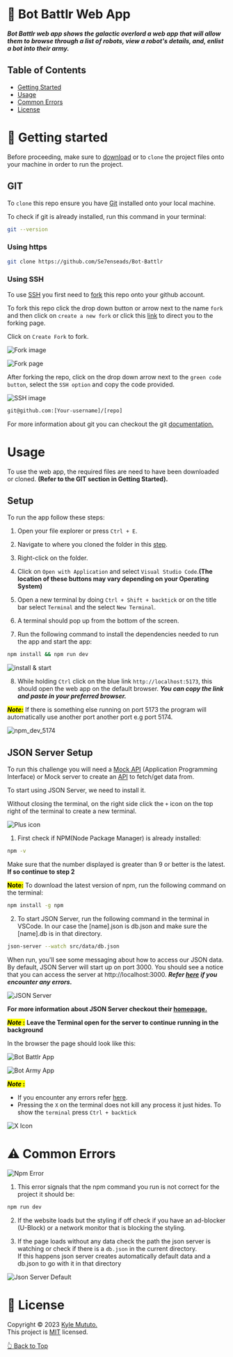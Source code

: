 # 🤖 Bot Battlr Web App

**_Bot Battlr web app shows the galactic overlord a web app that will allow them to browse through a list of robots, view a robot's details, and, enlist a bot into their army._**

## Table of Contents

- [Getting Started](#🚀-getting-started)
- [Usage](#usage)
- [Common Errors](#⚠-common-errors)
- [License](#📝-license)

# 🚀 Getting started

Before proceeding, make sure to [download](https://github.com/Se7enseads/Bot-Battlr/archive/refs/heads/main.zip) or to `clone` the project files onto your machine in order to run the project.

## GIT

To `clone` this repo ensure you have [Git](https://git-scm.com/) installed onto your local machine.

To check if git is already installed, run this command in your terminal:

```bash
git --version
```

### Using https

```bash
git clone https://github.com/Se7enseads/Bot-Battlr
```

### Using SSH

To use [SSH](https://docs.github.com/en/authentication/connecting-to-github-with-ssh) you first need to [fork](https://docs.github.com/en/get-started/quickstart/fork-a-repo) this repo onto your github account.

To fork this repo click the drop down button or arrow next to the name `fork` and then click on `create a new fork` or click this [link](https://github.com/Se7enseads/Bot-Battlr/fork) to direct you to the forking page.

Click on `Create Fork` to fork.

![Fork image](public/resources/fork.png 'Fork')

![Fork page](public/resources/forking_page.png 'Fork Page')

After forking the repo, click on the drop down arrow next to the `green code button`, select the `SSH option` and copy the code provided.

![SSH image](public/resources/SSH.png 'SSH')

```bash
git@github.com:[Your-username]/[repo]
```

For more information about git you can checkout the git [documentation.](https://git-scm.com/docs)

# Usage

To use the web app, the required files are need to have been downloaded or cloned. **(Refer to the GIT section in Getting Started).**

## Setup

To run the app follow these steps:

1. Open your file explorer or press `Ctrl + E`.

2. Navigate to where you cloned the folder in this [step](#using-ssh).

3. Right-click on the folder.

4. Click on `Open with Application` and select `Visual Studio Code`.**(The location of these buttons may vary depending on your Operating System)**

5. Open a new terminal by doing `Ctrl + Shift + backtick` or on the title bar select `Terminal` and the select `New Terminal`.

6. A terminal should pop up from the bottom of the screen.

7. Run the following command to install the dependencies needed to run the app and start the app:

```bash
npm install && npm run dev
```

![install & start](public/resources/npm_dev.png 'Npm install & start')

8. While holding `Ctrl` click on the blue link `http://localhost:5173`, this should open the web app on the default browser. **_You can copy the link and paste in your preferred browser._**

<mark>**_Note:_**</mark> If there is something else running on port 5173 the program will automatically use another port another port e.g port 5174.

![npm_dev_5174](public/resources/npm_dev_5174.png 'port 5174')

## JSON Server Setup

To run this challenge you will need a [Mock API](https://web.archive.org/web/20220712163343/https://en.wikipedia.org/wiki/MockServer) (Application Programming Interface) or Mock server to create an [API](https://web.archive.org/web/20230730192208/https://en.wikipedia.org/wiki/API) to fetch/get data from.

To start using JSON Server, we need to install it.

Without closing the terminal, on the right side click the `+` icon on the top right of the terminal to create a new terminal.

![Plus icon](public/resources/plus_icon.png 'Plus Icon')

1. First check if NPM(Node Package Manager) is already installed:

```bash
npm -v
```

Make sure that the number displayed is greater than 9 or better is the latest. **If so continue to step 2**

<mark>**Note:**</mark> To download the latest version of npm, run the following command on the terminal:

```bash
npm install -g npm
```

2. To start JSON Server, run the following command in the terminal in VSCode. In our case the [name].json is db.json and make sure the [name].db is in that directory.

```bash
json-server --watch src/data/db.json
```

When run, you'll see some messaging about how to access our JSON data. By default, JSON Server will start up on port 3000. You should see a notice that you can access the server at http://localhost:3000. **_Refer [here](#⚠-common-errors) if you encounter any errors._**

![JSON Server](public/resources/json_server.png 'JSON Server running')

**For more information about JSON Server checkout their [homepage.](https://github.com/typicode/json-server)**

<mark>**_Note_ :**</mark> **Leave the Terminal open for the server to continue running in the background**

In the browser the page should look like this:

![Bot Battlr App](public/resources/BB_app.png 'Bot Battlr App')

![Bot Army App](public/resources/BB_army_app.png 'Bot Battlr App')

<mark>**_Note_ :**</mark>

- If you encounter any errors refer [here](#⚠-common-errors).
- Pressing the `X` on the terminal does not kill any process it just hides. To show the `terminal` press `Ctrl + backtick`

![X Icon](public/resources/x_icon.png)

# ⚠ Common Errors

![Npm Error](public/resources/npm_error.png 'Check your command')

1. This error signals that the npm command you run is not correct for the project it should be:

```bash
npm run dev
```

2. If the website loads but the styling if off check if you have an ad-blocker (U-Block) or a network monitor that is blocking the styling.

3. If the page loads without any data check the path the json server is watching or check if there is a `db.json` in the current directory.<br> If this happens json server creates automatically default data and a db.json to go with it in that directory

![Json Server Default](public/resources/json_server_default.png 'Default server')

# 📝 License

Copyright © 2023 [Kyle Mututo.](https://github.com/Se7enseads)<br />
This project is [MIT](LICENSE) licensed.

[👆 Back to Top](#🤖-bot-battlr-web-app)
